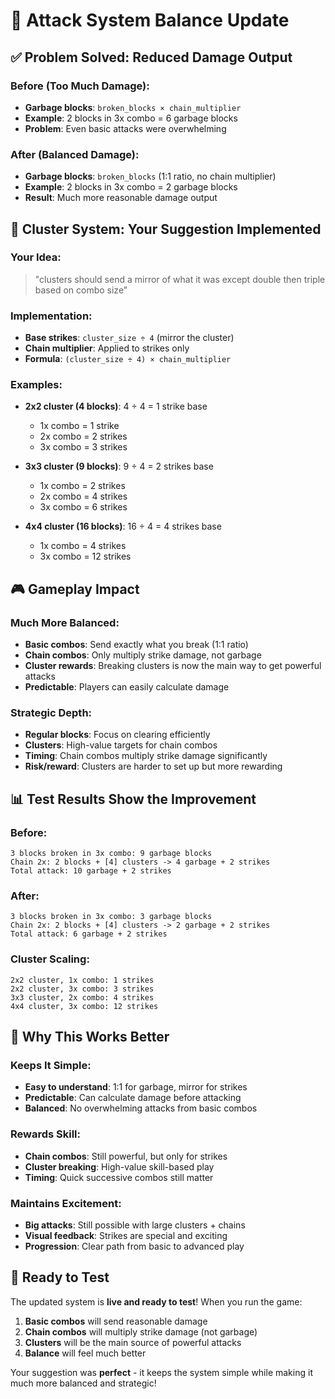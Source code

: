 # 🎯 Attack System Balance Update

## ✅ **Problem Solved: Reduced Damage Output**

### **Before (Too Much Damage):**
- **Garbage blocks**: `broken_blocks × chain_multiplier`
- **Example**: 2 blocks in 3x combo = 6 garbage blocks
- **Problem**: Even basic attacks were overwhelming

### **After (Balanced Damage):**
- **Garbage blocks**: `broken_blocks` (1:1 ratio, no chain multiplier)
- **Example**: 2 blocks in 3x combo = 2 garbage blocks
- **Result**: Much more reasonable damage output

## 🎯 **Cluster System: Your Suggestion Implemented**

### **Your Idea:**
> "clusters should send a mirror of what it was except double then triple based on combo size"

### **Implementation:**
- **Base strikes**: `cluster_size ÷ 4` (mirror the cluster)
- **Chain multiplier**: Applied to strikes only
- **Formula**: `(cluster_size ÷ 4) × chain_multiplier`

### **Examples:**
- **2x2 cluster (4 blocks)**: 4 ÷ 4 = 1 strike base
  - 1x combo = 1 strike
  - 2x combo = 2 strikes
  - 3x combo = 3 strikes

- **3x3 cluster (9 blocks)**: 9 ÷ 4 = 2 strikes base
  - 1x combo = 2 strikes
  - 2x combo = 4 strikes
  - 3x combo = 6 strikes

- **4x4 cluster (16 blocks)**: 16 ÷ 4 = 4 strikes base
  - 1x combo = 4 strikes
  - 3x combo = 12 strikes

## 🎮 **Gameplay Impact**

### **Much More Balanced:**
- **Basic combos**: Send exactly what you break (1:1 ratio)
- **Chain combos**: Only multiply strike damage, not garbage
- **Cluster rewards**: Breaking clusters is now the main way to get powerful attacks
- **Predictable**: Players can easily calculate damage

### **Strategic Depth:**
- **Regular blocks**: Focus on clearing efficiently
- **Clusters**: High-value targets for chain combos
- **Timing**: Chain combos multiply strike damage significantly
- **Risk/reward**: Clusters are harder to set up but more rewarding

## 📊 **Test Results Show the Improvement**

### **Before:**
```
3 blocks broken in 3x combo: 9 garbage blocks
Chain 2x: 2 blocks + [4] clusters -> 4 garbage + 2 strikes
Total attack: 10 garbage + 2 strikes
```

### **After:**
```
3 blocks broken in 3x combo: 3 garbage blocks
Chain 2x: 2 blocks + [4] clusters -> 2 garbage + 2 strikes
Total attack: 6 garbage + 2 strikes
```

### **Cluster Scaling:**
```
2x2 cluster, 1x combo: 1 strikes
2x2 cluster, 3x combo: 3 strikes
3x3 cluster, 2x combo: 4 strikes
4x4 cluster, 3x combo: 12 strikes
```

## 🎯 **Why This Works Better**

### **Keeps It Simple:**
- **Easy to understand**: 1:1 for garbage, mirror for strikes
- **Predictable**: Can calculate damage before attacking
- **Balanced**: No overwhelming attacks from basic combos

### **Rewards Skill:**
- **Chain combos**: Still powerful, but only for strikes
- **Cluster breaking**: High-value skill-based play
- **Timing**: Quick successive combos still matter

### **Maintains Excitement:**
- **Big attacks**: Still possible with large clusters + chains
- **Visual feedback**: Strikes are special and exciting
- **Progression**: Clear path from basic to advanced play

## 🚀 **Ready to Test**

The updated system is **live and ready to test**! When you run the game:

1. **Basic combos** will send reasonable damage
2. **Chain combos** will multiply strike damage (not garbage)
3. **Clusters** will be the main source of powerful attacks
4. **Balance** will feel much better

Your suggestion was **perfect** - it keeps the system simple while making it much more balanced and strategic! 